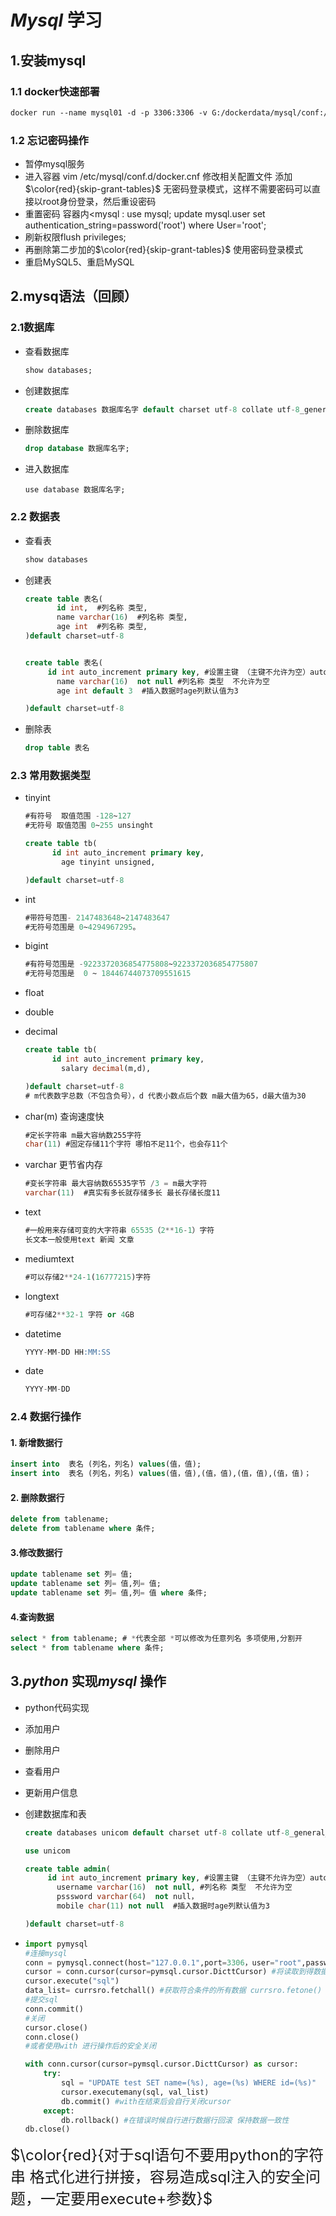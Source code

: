 #  *Mysql*  学习

## 1.安装mysql

### 1.1 docker快速部署

~~~dockerfile
docker run --name mysql01 -d -p 3306:3306 -v G:/dockerdata/mysql/conf:/etc/mysql/conf.d -v G:/dockerdata/mysql/data:/var/lib/mysql -v G:/dockerdata/mysql/logs:/etc/mysql/logs -e MYSQL_ROOT_PASSWORD=123456 -d mysql:5.7 
~~~

### 1.2 忘记密码操作

+ 暂停mysql服务
+  进入容器  vim /etc/mysql/conf.d/docker.cnf 修改相关配置文件 添加$\color{red}{skip-grant-tables}$ 无密码登录模式，这样不需要密码可以直接以root身份登录，然后重设密码
+  重置密码 容器内<mysql : use mysql; update mysql.user set authentication_string=password('root') where User='root';
+ 刷新权限flush privileges;
+ 再删除第二步加的$\color{red}{skip-grant-tables}$  使用密码登录模式
+ 重启MySQL5、重启MySQL

## 2.mysq语法（回顾）

### 2.1数据库

+ 查看数据库

  ```sql
  show databases;
  ```

+ 创建数据库

  ```sql
  create databases 数据库名字 default charset utf-8 collate utf-8_general_ci;
  ```

+ 删除数据库

  ```sql
  drop database 数据库名字;
  ```

+ 进入数据库

  ```
  use database 数据库名字;
  ```

### 2.2 数据表

+ 查看表

  ```sql
  show databases
  ```


+ 创建表

  ```sql
  create table 表名(
         id int,  #列名称 类型,
         name varchar(16)  #列名称 类型,
         age int  #列名称 类型,
  )default charset=utf-8
  
  
  create table 表名(
  	   id int auto_increment primary key, #设置主键 （主键不允许为空）auto 为自加关键字
         name varchar(16)  not null #列名称 类型  不允许为空
         age int default 3  #插入数据时age列默认值为3  
  
  )default charset=utf-8  
  ```

+ 删除表

  ```sql
  drop table 表名
  ```



### 2.3 常用数据类型

+ tinyint

  ```sql
  #有符号  取值范围 -128~127
  #无符号 取值范围 0~255 unsinght
  
  create table tb(
      	id int auto_increment primary key,
          age tinyint unsigned, 
  
  )default charset=utf-8
  
  ```

+ int

  ```sql
  #带符号范围- 2147483648~2147483647
  #无符号范围是 0~4294967295。
  ```

  

+ bigint

  ```sql
  #有符号范围是 -9223372036854775808~9223372036854775807
  #无符号范围是  0 ~ 18446744073709551615
  ```

+  float

+ double

+ decimal

  ```sql
  create table tb(
      	id int auto_increment primary key,
          salary decimal(m,d), 
  
  )default charset=utf-8
  # m代表数字总数（不包含负号），d 代表小数点后个数 m最大值为65，d最大值为30
  ```

+ char(m) 查询速度快

  ```sql
  #定长字符串 m最大容纳数255字符
  char(11) #固定存储11个字符 哪怕不足11个，也会存11个
  ```

+ varchar 更节省内存

  ```sql
  #变长字符串 最大容纳数65535字节 /3 = m最大字符
  varchar(11)  #真实有多长就存储多长 最长存储长度11
  ```

+ text

  ```sql
  #一般用来存储可变的大字符串 65535（2**16-1）字符
  长文本一般使用text 新闻 文章
  ```

+ mediumtext

  ```sql
  #可以存储2**24-1(16777215)字符
  ```

+ longtext

  ```sql
  #可存储2**32-1 字符 or 4GB
  ```

+ datetime

  ```sql
  YYYY-MM-DD HH:MM:SS
  ```

+ date

  ```sql
  YYYY-MM-DD
  ```


### 2.4 数据行操作

#### 1. 新增数据行

```sql
insert into  表名 (列名，列名) values(值，值);
insert into  表名 (列名，列名) values(值，值),(值，值),(值，值),(值，值)；

```

#### 2. 删除数据行

```sql
delete from tablename;
delete from tablename where 条件;
```

#### 3.修改数据行

```sql
update tablename set 列= 值;
update tablename set 列= 值,列= 值;
update tablename set 列= 值,列= 值 where 条件;
```

#### 4.查询数据

```sql
select * from tablename; # *代表全部 *可以修改为任意列名 多项使用,分割开
select * from tablename where 条件;
```

## 3.*python* 实现*mysql* 操作 

+  python代码实现
  + 添加用户
  + 删除用户
  + 查看用户
  + 更新用户信息

+ 创建数据库和表

  ```SQL
  create databases unicom default charset utf-8 collate utf-8_general_ci;
  
  use unicom
  
  create table admin(
  	   id int auto_increment primary key, #设置主键 （主键不允许为空）auto 为自加关键字
         username varchar(16)  not null, #列名称 类型  不允许为空
         psssword varchar(64)  not null，
         mobile char(11) not null  #插入数据时age列默认值为3  
  
  )default charset=utf-8  
  ```

+ ```python
  import pymysql
  #连接mysql 
  conn = pymysql.connect(host="127.0.0.1",port=3306，user="root",password="123456")
  cursor = conn.cursor(cursor=pymsql.cursor.DicttCursor) #将读取到得数据设置为字典类型
  cursor.execute("sql")
  data_list= currsro.fetchall() #获取符合条件的所有数据 currsro.fetone() 只获取一条数据
  #提交sql
  conn.commit()
  #关闭
  cursor.close()
  conn.close()
  #或者使用with 进行操作后的安全关闭
  
  with conn.cursor(cursor=pymsql.cursor.DicttCursor) as cursor:
      try:
          sql = "UPDATE test SET name=(%s), age=(%s) WHERE id=(%s)"
          cursor.executemany(sql, val_list)
          db.commit() #with在结束后会自行关闭cursor
      except:
          db.rollback() #在错误时候自行进行数据行回滚 保持数据一致性
  db.close()
  
  ```
  

<font size =5>$\color{red}{对于sql语句不要用python的字符串 格式化进行拼接，容易造成sql注入的安全问题，一定要用execute+参数}$ </font>



